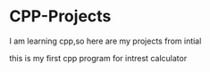 # CPP-Projects
I am learning cpp,so here are my projects from intial 

this is my first cpp program for intrest calculator 
